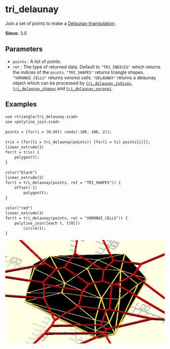 # tri_delaunay

Join a set of points to make a [Delaunay triangulation](https://en.wikipedia.org/wiki/Delaunay_triangulation).

**Since:** 3.0

## Parameters

- `points` : A list of points.
- `ret` : The type of returned data. Default to `"TRI_INDICES"` which returns the indices of the `points`. `"TRI_SHAPES"` returns triangle shapes. `"VORONOI_CELLS"` returns voronoi cells. `"DELAUNAY"` returns a delaunay object which can be processed by [`tri_delaunay_indices`](lib3x-tri_delaunay_indices.html), [`tri_delaunay_shapes`](lib3x-tri_delaunay_shapes.html) and [`tri_delaunay_voronoi`](lib3x-tri_delaunay_voronoi.html).  

## Examples

    use <triangle/tri_delaunay.scad>
    use <polyline_join.scad>

    points = [for(i = [0:20]) rands(-100, 100, 2)]; 

    tris = [for(ti = tri_delaunay(points)) [for(i = ti) points[i]]];
	linear_extrude(1)
	for(t = tris) {
		polygon(t);
	}	
	
	color("black")
	linear_extrude(2)
	for(t = tri_delaunay(points, ret = "TRI_SHAPES")) {
	    offset(-1)
		    polygon(t);
	}	
	
	color("red")
	linear_extrude(3)
	for(t = tri_delaunay(points, ret = "VORONOI_CELLS")) {
	    polyline_join([each t, t[0]])
		    circle(1);
	}

![tri_delaunay](images/lib3x-tri_delaunay-1.JPG)
